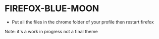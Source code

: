 # FIREFOX-BLUE-MOON


- Put all the files in the chrome folder of your profile then restart firefox

Note: it's a work in progress not a final theme


